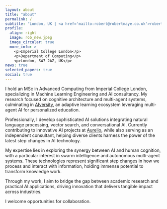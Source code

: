 ```yaml
---
layout: about
title: "about"
permalink: /
subtitle: "London, UK | <a href='mailto:robert@robertmaye.co.uk'>robert@robertmaye.co.uk</a> | Advancing AI and human cognition synergy"
profile:
  align: right
  image: rob_new.jpeg
  image_circular: true
  more_info: >
    <p>Imperial College London</p>
    <p>Department of Computing</p>
    <p>London, SW7 2AZ, UK</p>
news: true
selected_papers: true
social: true
---
```


I hold an MSc in Advanced Computing from Imperial College London, specializing in Machine Learning Engineering and AI consultancy. My research focused on cognitive architecture and multi-agent systems, culminating in [AIversity](https://github.com/aurelio-labs/aiversity), an adaptive learning ecosystem leveraging multi-agent AI for personalized education.

Professionally, I develop sophisticated AI solutions integrating natural language processing, vector search, and conversational AI. Currently contributing to innovative AI projects at [Aurelio](https://www.aurelio.ai/about-us), while also serving as an independent consultant, helping diverse clients harness the power of the latest step changes in AI technology.

My expertise lies in exploring the synergy between AI and human cognition, with a particular interest in swarm intelligence and autonomous multi-agent systems. These technologies represent significant step changes in how we process and interact with information, holding immense potential to transform knowledge work.

Through my work, I aim to bridge the gap between academic research and practical AI applications, driving innovation that delivers tangible impact across industries.

I welcome opportunities for collaboration.

